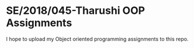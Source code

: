 # SE/2018/045-Tharushi OOP Assignments
I hope to upload my Object oriented programming assignments to this repo.
